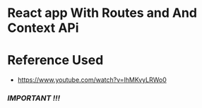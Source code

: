 # React app With Routes and And Context APi
<h1>Reference Used</h1>
<ul>
    <li><a href="https://www.youtube.com/watch?v=lhMKvyLRWo0">https://www.youtube.com/watch?v=lhMKvyLRWo0</a></li>
</ul>

<h3><i>IMPORTANT !!! <img src="public/danger.png" alt="img> </i></h3>
<p>
  <strong>useContext</strong> is a <strong>hook</strong> that <strong>consumes a context</strong> and can only be used in <strong>functional components</strong>.
</p>